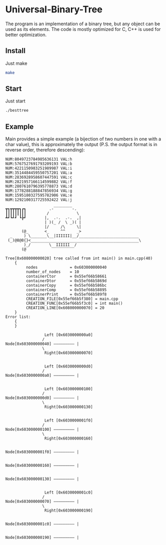 # Universal-Binary-Tree 

The program is an implementation of a binary tree, but any object can be used as its elements. The code is mostly optimized for C, C++ is used for better optimization.

## Install
Just make
```bash
make
```
## Start
Just start
```bash
./besttree
```

## Example

Main provides a simple example (a bijection of two numbers in one with a char value), this is approximately the output (P.S. the output format is in reverse order, therefore descending):

```
NUM:8049723784985636131 VAL:h 
NUM:5767527691793209193 VAL:b 
NUM:4221150983251989987 VAL:i 
NUM:3514484459550757201 VAL:a 
NUM:2836928958607447591 VAL:c 
NUM:2821957166114599882 VAL:f 
NUM:2807610796395778873 VAL:d 
NUM:1778288188847856934 VAL:g 
NUM:1595180327595782906 VAL:e 
NUM:1292100317725592422 VAL:j 

┳┓┳┳┳┳┓┏┓          .-‾‾‾‾‾‾‾‾-.
┃┃┃┃┃┃┃┃┃         /            \
┻┛┗┛┛ ┗┣┛        |,  .-.  .-.  ,|
                 | )(_ /  \ _)( |
                 |/     /\     \|
       (@_       <_     ^^     _>
  _     ) \_______\__|IIIIII|__/__________________________
 (_)@8@8{}<_______________________________________________\
        )_/        \  IIIIII  /
       (@           ‾‾‾‾‾‾‾‾‾‾

Tree[0x608000000020] tree called from int main() in main.cpp(40)
	{
		 nodes              = 0x603000000040
		 number_of_nodes    = 10
		 containerCtor      = 0x55ef66b58661
		 containerDtor      = 0x55ef66b5869d
		 containerCopy      = 0x55ef66b586bc
		 containerComp      = 0x55ef66b58895
		 containerPrint     = 0x55ef66b589f8
		 CREATION_FILE[0x55ef66b5f380] = main.cpp
		 CREATION_FUNC[0x55ef66b5f3c0] = int main()
		 CREATION_LINE[0x608000000070] = 20
	}
Error list:
	{
	}

				 Left [0x6030000000a0]
				/
Node[0x603000000040] ————————— | 
				\
				 Right[0x603000000070]


				 Left [0x6030000000d0]
				/
Node[0x6030000000a0] ————————— | 


				 Left [0x603000000100]
				/
Node[0x6030000000d0] ————————— | 
				\
				 Right[0x603000000130]


				 Left [0x6030000001f0]
				/
Node[0x603000000100] ————————— | 
				\
				 Right[0x603000000160]


Node[0x6030000001f0] ————————— | 


Node[0x603000000160] ————————— | 


Node[0x603000000130] ————————— | 


				 Left [0x6030000001c0]
				/
Node[0x603000000070] ————————— | 
				\
				 Right[0x603000000190]


Node[0x6030000001c0] ————————— | 


Node[0x603000000190] ————————— | 


```
